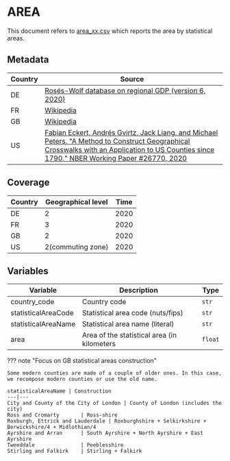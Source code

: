 # AREA
This document refers to [area_xx.csv](https://github.com/cverluise/patentcity/tree/master/assets) which reports the area by statistical areas.

## Metadata

Country|Source
---|---
DE  | [Rosés-Wolf database on regional GDP (version 6, 2020)](https://www.wiwi.hu-berlin.de/de/professuren/vwl/wg/roses-wolf-database-on-regional-gdp)
FR  | [Wikipedia](https://fr.wikipedia.org/wiki/Liste_des_d%C3%A9partements_fran%C3%A7ais_class%C3%A9s_par_population_et_superficie)
GB  | [Wikipedia](https://simple.wikipedia.org/wiki/List_of_counties_of_the_United_Kingdom)
US  | [Fabian Eckert, Andrés Gvirtz, Jack Liang, and Michael Peters. "A Method to Construct Geographical Crosswalks with an Application to US Counties since 1790." NBER Working Paper #26770, 2020](http://fpeckert.me/eglp/)

## Coverage

Country |Geographical level | Time
---|---|---
DE  |2   | 2020
FR  |3   | 2020
GB  |2   | 2020
US  |2(commuting zone)   | 2020

## Variables

Variable|Description    | Type
---|---|---
country_code            | Country code | `str`
statisticalAreaCode     | Statistical area code (nuts/fips) | `str`
statisticalAreaName     | Statistical area name (literal)| `str`
area                    | Area of the statistical area (in kilometers| `float`

??? note  "Focus on GB statistical areas construction"

    Some modern counties are made of a couple of older ones. In this case, we recompose modern counties or use the old name.

    statisticalAreaName | Construction
    ---|---
    City and County of the City of London | County of London (includes the city)
    Ross and Cromarty       | Ross-shire
    Roxburgh, Ettrick and Lauderdale | Roxburghshire + Selkirkshire + Berwickshire/4 + Midlothian/4
    Ayrshire and Arran      | South Ayrshire + North Ayrshire + East Ayrshire
    Tweeddale               | Peeblesshire
    Stirling and Falkirk    | Stirling + Falkirk

